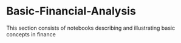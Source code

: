 # Basic-Financial-Analysis
This section consists of notebooks describing and illustrating basic concepts in finance

